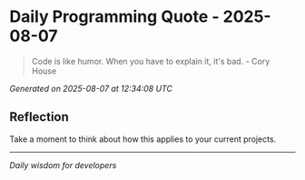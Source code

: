 # Daily Programming Quote - 2025-08-07

> Code is like humor. When you have to explain it, it's bad. - Cory House

*Generated on 2025-08-07 at 12:34:08 UTC*

## Reflection

Take a moment to think about how this applies to your current projects.

---
*Daily wisdom for developers*
